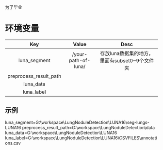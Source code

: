 为了毕业
# 环境变量
Key|Value|Desc
|:----:|:----:|:----:|
|luna_segment|/your-path-of-luna/|存放luna数据集的地方，里面有subset0~9个文件夹|
|preprocess_result_path|||
|luna_data|||
|luna_label|||

## 示例
luna_segment=G:\workspace\LungNoduleDetection\LUNA16\seg-lungs-LUNA16
preprocess_result_path=G:\workspace\LungNoduleDetection\data
luna_data=G:\workspace\LungNoduleDetection\LUNA16
luna_label=G:\workspace\LungNoduleDetection\LUNA16\CSVFILES\annotations.csv